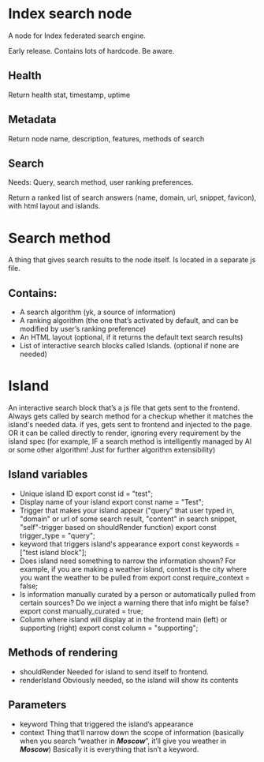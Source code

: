 # Index search node

A node for Index federated search engine.

Early release. Contains lots of hardcode. Be aware.

## Health

Return health stat, timestamp, uptime

## Metadata

Return node name, description, features, methods of search 

## Search

Needs: Query, search method, user ranking preferences.

Return a ranked list of search answers (name, domain, url, snippet, favicon), with html layout and islands.

# Search method

A thing that gives search results to the node itself. Is located in a separate js file.

## Contains:

- A search algorithm (yk, a source of information)
- A ranking algorithm (the one that’s activated by default, and can be modified by user’s ranking preference)
- An HTML layout (optional, if it returns the default text search results)
- List of interactive search blocks called Islands. (optional if none are needed)

# Island

An interactive search block that’s a js file that gets sent to the frontend. Always gets called by search method for a checkup whether it matches the island's needed data. if yes, gets sent to frontend and injected to the page. OR it can be called directly to render, ignoring every requirement by the island spec (for example, IF a search method is intelligently managed by AI or some other algorithm! Just for further algorithm extensibility)

## Island variables

- Unique island ID
export const id = "test";
- Display name of your island
export const name = "Test";
- Trigger that makes your island appear ("query" that user typed in, "domain" or url of some search result, "content" in search snippet, "self"-trigger based on shouldRender function)
export const trigger_type = "query";
- keyword that triggers island's appearance
export const keywords = ["test island block"];
- Does island need something to narrow the information shown?
For example, if you are making a weather island, context is the city where you want the weather to be pulled from
export const require_context = false;
- Is information manually curated by a person or automatically pulled from certain sources? Do we inject a warning there that info might be false?
export const manually_curated = true;
- Column where island will display at in the frontend main (left) or supporting (right)
export const column = "supporting";

## Methods of rendering

- shouldRender
Needed for island to send itself to frontend.
- renderIsland
Obviously needed, so the island will show its contents

## Parameters

- keyword
Thing that triggered the island’s appearance
- context
Thing that’ll narrow down the scope of information (basically when you search “weather in ***Moscow***”, it’ll give you weather in ***Moscow***) Basically it is everything that isn’t a keyword.
